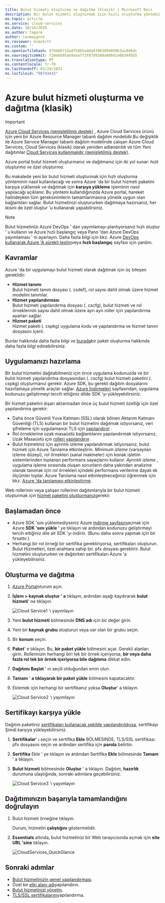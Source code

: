 ```yaml
---
title: Bulut hizmeti oluşturma ve dağıtma (klasik) | Microsoft Docs
description: Bir bulut hizmeti oluşturmak için hızlı oluşturma yöntemini kullanmayı ve Azure 'da bir bulut hizmeti paketini yüklemek ve dağıtmak için karşıya yüklemeyi kullanmayı öğrenin.
ms.topic: article
ms.service: cloud-services
ms.date: 10/14/2020
ms.author: tagore
author: tanmaygore
ms.reviewer: mimckitt
ms.custom: ''
ms.openlocfilehash: 879b86714adf50b5a4da4398389405063ac046dc
ms.sourcegitcommit: f28ebb95ae9aaaff3f87d8388a09b41e0b3445b5
ms.translationtype: MT
ms.contentlocale: tr-TR
ms.lasthandoff: 03/29/2021
ms.locfileid: "98743415"
---
```

# <a name="how-to-create-and-deploy-an-azure-cloud-service-classic"></a>Azure bulut hizmeti oluşturma ve dağıtma (klasik)

> [!IMPORTANT]
> [Azure Cloud Services (genişletilmiş destek)](../cloud-services-extended-support/overview.md) , Azure Cloud Services ürünü için yeni bir Azure Resource Manager tabanlı dağıtım modelidir.Bu değişiklik ile Azure Service Manager tabanlı dağıtım modelinde çalışan Azure Cloud Services, Cloud Services (klasik) olarak yeniden adlandırıldı ve tüm Yeni dağıtımlar [Cloud Services kullanmalıdır (genişletilmiş destek)](../cloud-services-extended-support/overview.md).

Azure portal bulut hizmeti oluşturmanız ve dağıtmanız için iki yol sunar: *hızlı oluşturma* ve *özel oluşturma*.

Bu makalede yeni bir bulut hizmeti oluşturmak için hızlı oluşturma yönteminin nasıl kullanılacağı ve sonra Azure 'da bir bulut hizmeti paketini karşıya yüklemek ve dağıtmak için **karşıya yükleme** işleminin nasıl yapılacağı açıklanır. Bu yöntemi kullandığınızda Azure portal, hareket halindeyken tüm gereksinimlerin tamamlanmasına yönelik uygun olan bağlantıları sağlar. Bulut hizmetinizi oluştururken dağıtmaya hazırsanız, her ikisini de özel oluştur 'u kullanarak yapabilirsiniz.

> [!NOTE]
> Bulut hizmetinizi Azure DevOps ' dan yayımlamayı planlıyorsanız hızlı oluştur ' u kullanın ve Azure hızlı başlangıç veya Pano 'dan Azure DevOps yayımlaması ' nı ayarlayın. Daha fazla bilgi için bkz. Azure [DevOps kullanarak Azure 'A sürekli teslim][TFSTutorialForCloudService]veya **hızlı başlangıç** sayfası için yardım.
>
>

## <a name="concepts"></a>Kavramlar
Azure 'da bir uygulamayı bulut hizmeti olarak dağıtmak için üç bileşen gereklidir:

* **Hizmet tanımı**  
  Bulut hizmeti tanım dosyası (. csdef), rol sayısı dahil olmak üzere hizmet modelini tanımlar.
* **Hizmet yapılandırması**  
  Bulut hizmeti yapılandırma dosyası (. cscfg), bulut hizmeti ve rol örneklerinin sayısı dahil olmak üzere ayrı ayrı roller için yapılandırma ayarları sağlar.
* **Hizmet paketi**  
  Hizmet paketi (. cspkg) uygulama kodu ve yapılandırma ve hizmet tanım dosyasını içerir.

Bunlar hakkında daha fazla bilgi ve [burada](cloud-services-model-and-package.md)bir paket oluşturma hakkında daha fazla bilgi edinebilirsiniz.

## <a name="prepare-your-app"></a>Uygulamanızı hazırlama
Bir bulut hizmetini dağıtabilmeniz için önce uygulama kodunuzda ve bir bulut hizmeti yapılandırma dosyasından (. cscfg) bulut hizmeti paketini (. cspkg) oluşturmanız gerekir. Azure SDK, bu gerekli dağıtım dosyalarını hazırlamaya yönelik araçlar sağlar. [Azure İndirmeleri](https://azure.microsoft.com/downloads/) sayfasından, uygulama kodunuzu geliştirmeyi tercih ettiğiniz dilde SDK 'yı yükleyebilirsiniz.

Bir hizmet paketini dışarı aktarmadan önce üç bulut hizmeti özelliği için özel yapılandırma gerekir:

* Daha önce Güvenli Yuva Katmanı (SSL) olarak bilinen Aktarım Katmanı Güvenliği (TLS) kullanan bir bulut hizmetini dağıtmak istiyorsanız, veri şifreleme için uygulamanızı TLS için [yapılandırın](cloud-services-configure-ssl-certificate-portal.md#modify) .
* Rol örneklerine uzak masaüstü bağlantılarını yapılandırmak istiyorsanız, Uzak Masaüstü için [rolleri yapılandırın](cloud-services-role-enable-remote-desktop-new-portal.md) .
* Bulut hizmetiniz için ayrıntılı izleme yapılandırmak istiyorsanız, bulut hizmeti için Azure Tanılama etkinleştirin. *Minimum izleme* (varsayılan izleme düzeyi), rol örnekleri (sanal makineler) için konak işletim sistemlerinden toplanan performans sayaçlarını kullanır. *Ayrıntılı izleme* , uygulama işleme sırasında oluşan sorunların daha yakından analizine olanak tanımak için rol örnekleri içindeki performans verilerine dayalı ek ölçümler toplar. Azure Tanılama nasıl etkinleştireceğinizi öğrenmek için bkz. [Azure 'da tanılamayı etkinleştirme](cloud-services-dotnet-diagnostics.md).

Web rollerinin veya çalışan rollerinin dağıtımlarıyla bir bulut hizmeti oluşturmak için [hizmet paketini oluşturmanız](cloud-services-model-and-package.md#servicepackagecspkg)gerekir.

## <a name="before-you-begin"></a>Başlamadan önce
* Azure SDK 'sını yüklemediyseniz Azure [indirme sayfasını](https://azure.microsoft.com/downloads/)açmak için Azure **SDK 'sını yükle** ' ye tıklayın ve ardından kodunuzu geliştirmeyi tercih ettiğiniz dile ait SDK 'yı indirin. (Bunu daha sonra yapmak için bir fırsattır.)
* Herhangi bir rol örneği bir sertifika gerektiriyorsa, sertifikaları oluşturun. Bulut Hizmetleri, özel anahtara sahip bir. pfx dosyası gerektirir. Bulut hizmetini oluştururken ve dağıtırken sertifikaları Azure 'a yükleyebilirsiniz.

## <a name="create-and-deploy"></a>Oluşturma ve dağıtma
1. [Azure Portal](https://portal.azure.com/)oturum açın.
2. **İşlem > kaynak oluştur ' a** tıklayın, ardından aşağı kaydırarak **bulut hizmeti**' ne tıklayın.

    ![Cloud Service1 'ı yayımlayın](media/cloud-services-how-to-create-deploy-portal/create-cloud-service.png)

3. Yeni **bulut hizmeti** bölmesinde **DNS adı** için bir değer girin.
4. Yeni bir **kaynak grubu** oluşturun veya var olan bir grubu seçin.
5. Bir **konum** seçin.
6. **Paket**' e tıklayın. Bu, **bir paket yükle** bölmesini açar. Gerekli alanları girin. Rollerinizin herhangi biri tek bir örnek içeriyorsa, **bir veya daha fazla rol tek bir örnek içeriyorsa bile dağıtıma** dikkat edin.
7. **Dağıtımı Başlat** ' ın seçili olduğundan emin olun.
8. **Tamam** ' **a tıklayarak bir paket yükle** bölmesini kapatacaktır.
9. Eklemek için herhangi bir sertifikanız yoksa **Oluştur**' a tıklayın.

    ![Cloud Service2 'ı yayımlayın](media/cloud-services-how-to-create-deploy-portal/select-package.png)

## <a name="upload-a-certificate"></a>Sertifikayı karşıya yükle
Dağıtım paketiniz [sertifikaları kullanacak şekilde yapılandırıldıysa](cloud-services-configure-ssl-certificate-portal.md#modify), sertifikayı Şimdi karşıya yükleyebilirsiniz.

1. **Sertifikalar**' ı seçin ve sertifika **Ekle** BÖLMESINDE, TLS/SSL sertifikası. pfx dosyasını seçin ve ardından sertifika için **parola** belirtin.
2. **Sertifika** Ekle ' ye tıklayın ve ardından Sertifika **Ekle** bölmesinde **Tamam** ' a tıklayın.
3. **Bulut hizmeti** bölmesinde **Oluştur** ' a tıklayın. Dağıtım, **hazırlık** durumuna ulaştığında, sonraki adımlara geçebilirsiniz.

    ![Cloud Service3 'ı yayımlayın](media/cloud-services-how-to-create-deploy-portal/attach-cert.png)

## <a name="verify-your-deployment-completed-successfully"></a>Dağıtımınızın başarıyla tamamlandığını doğrulayın
1. Bulut hizmeti örneğine tıklayın.

    Durum, hizmetin **çalıştığını** göstermelidir.
2. **Essentials** altında, bulut hizmetinizi bir Web tarayıcısında açmak için **site URL 'sine** tıklayın.

    ![CloudServices_QuickGlance](./media/cloud-services-how-to-create-deploy-portal/running.png)

[TFSTutorialForCloudService]: ./cloud-services-choose-me.md

## <a name="next-steps"></a>Sonraki adımlar
* [Bulut hizmetinizin genel yapılandırması](cloud-services-how-to-configure-portal.md).
* Özel bir [etki alanı adı](cloud-services-custom-domain-name-portal.md)yapılandırın.
* [Bulut hizmetinizi yönetin](cloud-services-how-to-manage-portal.md).
* [TLS/SSL sertifikalarını](cloud-services-configure-ssl-certificate-portal.md)yapılandırma.